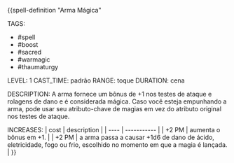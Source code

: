 {{spell-definition "Arma Mágica"

TAGS:
- #spell
- #boost
- #sacred
- #warmagic
- #thaumaturgy

LEVEL: 1
CAST_TIME: padrão
RANGE: toque
DURATION: cena

DESCRIPTION:
A arma fornece um bônus de +1 nos testes de ataque e rolagens de dano e é considerada mágica. Caso você esteja empunhando a arma, pode usar seu atributo-chave de magias em vez do atributo original nos testes de ataque.

INCREASES:
| cost | description |
| ---- | ----------- |
| +2 PM | aumenta o bônus em +1. |
| +2 PM | a arma passa a causar +1d6 de dano de ácido, eletricidade, fogo ou frio, escolhido no momento em que a magia é lançada. |
}}
